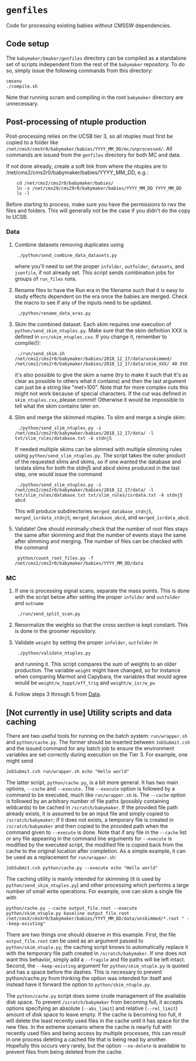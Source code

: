 # `genfiles`

Code for processing existing babies without CMSSW dependencies.

## Code setup

The `babymaker/bmaker/genfiles` directory can be compiled as a
standalone set of scripts independent from the rest of the `babymaker`
repository. To do so, simply issue the following commands from this
directory:

    cmsenv
    ./compile.sh

Note that running scram and compiling in the root `babymaker`
directory are unnecessary.

## Post-processing of ntuple production

Post-processing relies on the UCSB tier 3, so all ntuples must first
be copied to a folder like `/net/cmsX/cmsXr0/babymaker/babies/YYYY_MM_DD/mc/unprocessed/`. All commands
are issued from the `genfiles` directory for both MC and data.

If not done already, create a soft link from where the ntuples are to /net/cms2/cms2r0/babymaker/babies/YYYY_MM_DD, e.g.:

        cd /net/cms2/cms2r0/babymaker/babies/
        ln -s /net/cms29/cms29r0/babymaker/babies/YYYY_MM_DD YYYY_MM_DD
        ls -l

Before starting to process, make sure you have the permissions to rwx the files and folders. This will generally not be the case if you didn't do the copy to UCSB.

### Data

1. Combine datasets removing duplicates using 

        ./python/send_combine_data_datasets.py

    where you'll need to set the proper `infolder`, `outfolder`, `datasets`, and `jsonfile`, if not already set. This script sends
    combination jobs for groups of `run_files` runs.

2. Rename files to have the Run era in the filename such that it is easy to study effects dependent on the era once the babies are merged. Check the macro to see if any of the inputs need to be updated.

        ./python/rename_data_eras.py

3. Skim the combined dataset. Each skim requires one execution of
`python/send_skim_ntuples.py`. Make sure that the skim definition XXX is defined in `src/skim_ntuples.cxx`. If you change it, remember to compile(!):

        ./run/send_skim.sh /net/cms2/cms2r0/babymaker/babies/2018_12_17/data/unskimmed/ /net/cms2/cms2r0/babymaker/babies/2018_12_17/data/skim_XXX/ 40 XXX

    it's also possible to give the skim a name (try to make it such that it's as clear as possible to others what it contains) and then the last argument can just be a string like "met>100". Note that for more complex cuts this might not work because of special characters. If the cut was defined in `skim_ntuples.cxx`, please commit! Otherwise it would be impossible to tell what the skim contains later on.

4. Slim and merge the skimmed ntuples. To slim and merge a single skim: 

        ./python/send_slim_ntuples.py -i /net/cms2/cms2r0/babymaker/babies/2018_12_17/data/ -l txt/slim_rules/database.txt -k stdnj5

    If needed multiple skims can be slimmed with multiple slimming rules using `python/send_slim_ntuples.py`. The script takes the outer product of the requested slims and skims, so if one wanted the database and isrdata slims for both the stdnj5 and abcd skims produced in the last step, one would issue the command

        ./python/send_slim_ntuples.py -i /net/cms2/cms2r0/babymaker/babies/2018_12_17/data/ -l txt/slim_rules/database.txt txt/slim_rules/isrdata.txt -k stdnj5 abcd

    This will produce subdirectories `merged_database_stdnj5`, `merged_isrdata_stdnj5`, `merged_database_abcd`, and `merged_isrdata_abcd`.

5. Validate! One should minimally check that the number of root files stays the
same after skimming and that the number of events stays the same after
slimming and merging. The number of files can be checked with the
command

        python/count_root_files.py -f /net/cms2/cms2r0/babymaker/babies/YYYY_MM_DD/data

### MC

1. If one is processing signal scans, separate the mass points. This
is done with the script below after setting the proper `infolder` and `outfolder` and `outname`

        ./run/send_split_scan.py 


2. Renormalize the weights so that the cross section is kept constant. This is done in the groomer repository.

3. Validate `weight` by setting the proper `infolder`, `outfolder` in 

        ./python/validate_ntuples.py

    and running it. This script compares the sum of weights to an older production. The variable `weight`
    might have changed, so for instance when comparing Marmot and Capybara, the variables that would agree
    would be `weight/w_toppt/eff_trig` and `weight/w_isr/w_pu`

4. Follow steps 3 through 5 from [Data](#Data).

## [Not currently in use] Utility scripts and data caching 

There are two useful tools for running on the batch system:
`run/wrapper.sh` and `python/cache.py`. The former should be inserted
between `JobSubmit.csh` and the issued command for any batch job to
ensure the environment variables are set correctly during execution on
the Tier 3. For example, one might send

    JobSubmit.csh run/wrapper.sh echo "Hello world"

The latter script, `python/cache.py`, is a bit more general. It has
two main options, `--cache` and `--execute.` The `--execute` option is
followed by a command to be executed, much like `run/wrapper.sh`
is. The `--cache` option is followed by an arbitrary number of file
paths (possibly containing wildcards) to be cached in
`/scratch/babymaker`. If the provided file path already exists, it is
assumed to be an input file and simply copied to `/scratch/babymaker`;
if it does not exists, a temporary file is created in
`/scratch/babymaker` and then copied to the provided path when the
command given to `--execute` is done. Note that if any file in the
`--cache` list or any file appearing in the command line arguments for
`--execute` is modified by the executed script, the modified file is
copied back from the cache to the original location after
completion. As a simple example, it can be used as a replacement for
`run/wrapper.sh`:

    JobSubmit.csh python/cache.py --execute echo "Hello world"

The caching utility is mainly intended for skimming (it is used by
`python/send_skim_ntuples.py`) and other processing which performs a
large number of small write operations. For example, one can skim a
single file with

    python/cache.py --cache output_file.root --execute python/skim_ntuple.py baseline output_file.root /net/cmsX/cmsXr0/babymaker/babies/YYYY_MM_DD/data/unskimmed/*.root " --keep-existing"

There are two things one should observe in this example. First, the
file `output_file.root` can be used as an argument passed to
`python/skim_ntuple.py`; the caching script knows to automatically
replace it with the temporary file path created in
`/scratch/babymaker`. If one does not want this behavior, simply add a
`--fragile` and file paths will be left intact. Second, the
`--keep-existing` argument for `python/skim_ntuple.py` is quoted and
has a space before the dashes. This is necessary to prevent
python/cache.py from thinking the option was intended for itself and
instead have it forward the option to `python/skim_ntuple.py`.

The `python/cache.py` script does some crude management of the
available disk space. To prevent `/scratch/babymaker` from becoming
full, it accepts options specifying an absolute (`--abs_limit`) and
relative (`--rel_limit`) amount of disk space to leave empty. If the
cache is becoming too full, it will delete the least recently used
files in the cache until it has space for the new files. In the
extreme scenario where the cache is nearly full with recently used
files and being access by multiple processes, this can result in one
process deleting a cached file that is being read by
another. Hopefully this occurs very rarely, but the option
`--no-delete` is available to prevent files from being deleted from
the cache.
